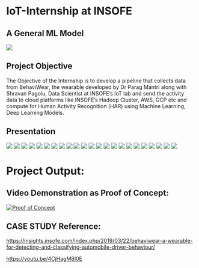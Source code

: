 # IoT-Internship at INSOFE

## A General ML Model
![](https://github.com/E-B-Manohar/Black-Hole-Source/blob/master/Images/References/DS/a%20general%20ml%20model.png)

## Project Objective
The Objective of the Internship is to develop a pipeline that collects data from BehaviWear, the wearable developed by Dr Parag Mantri along with Shravan Pagolu, Data Scientist at INSOFE’s IoT lab and send the activity data to cloud platforms like INSOFE’s Hadoop Cluster, AWS, GCP etc and compute for Human Activity Recognition (HAR) using Machine Learning, Deep Learning Models.

## Presentation

![](https://github.com/E-B-Manohar/IoT-Internship/blob/master/01.png)
![](https://github.com/E-B-Manohar/IoT-Internship/blob/master/02.png)
![](https://github.com/E-B-Manohar/IoT-Internship/blob/master/03.png)
![](https://github.com/E-B-Manohar/IoT-Internship/blob/master/04.png)
![](https://github.com/E-B-Manohar/IoT-Internship/blob/master/05.png)
![](https://github.com/E-B-Manohar/IoT-Internship/blob/master/06.png)
![](https://github.com/E-B-Manohar/IoT-Internship/blob/master/07.png)
![](https://github.com/E-B-Manohar/IoT-Internship/blob/master/08.png)
![](https://github.com/E-B-Manohar/IoT-Internship/blob/master/09.png)
![](https://github.com/E-B-Manohar/IoT-Internship/blob/master/10.png)
![](https://github.com/E-B-Manohar/IoT-Internship/blob/master/11.png)
![](https://github.com/E-B-Manohar/IoT-Internship/blob/master/12.png)
![](https://github.com/E-B-Manohar/IoT-Internship/blob/master/13.png)
![](https://github.com/E-B-Manohar/IoT-Internship/blob/master/14.png)
![](https://github.com/E-B-Manohar/IoT-Internship/blob/master/15.png)
![](https://github.com/E-B-Manohar/IoT-Internship/blob/master/16.png)
![](https://github.com/E-B-Manohar/IoT-Internship/blob/master/17.png)
![](https://github.com/E-B-Manohar/IoT-Internship/blob/master/18.png)
![](https://github.com/E-B-Manohar/IoT-Internship/blob/master/19.png)
![](https://github.com/E-B-Manohar/IoT-Internship/blob/master/20.png)
![](https://github.com/E-B-Manohar/IoT-Internship/blob/master/21.png)
![](https://github.com/E-B-Manohar/IoT-Internship/blob/master/22.png)
![](https://github.com/E-B-Manohar/IoT-Internship/blob/master/23.png)


# Project Output:
## Video Demonstration as Proof of Concept:
[![Proof of Concept](https://github.com/E-B-Manohar/IoT-Internship/blob/master/Proof%20of%20Concept.jpeg)](https://youtu.be/4CjHagM8I0E)




## CASE STUDY Reference:
https://insights.insofe.com/index.php/2019/03/22/behaviwear-a-wearable-for-detecting-and-classifying-automobile-driver-behaviour/

https://youtu.be/4CjHagM8I0E

